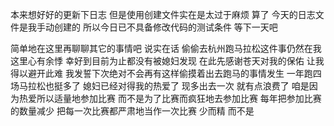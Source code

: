 本来想好好的更新下日志
但是使用创建文件实在是太过于麻烦
算了
今天的日志文件是我手动创建的
所以今日已不具备修改代码的测试条件
等下一天吧

简单地在这里再聊聊其它的事情吧
说实在话
偷偷去杭州跑马拉松这件事仍然在我这里心有余悸
幸好到目前为止都没有被媳妇发现
在此先感谢苍天对我的保佑
让我得以避开此难
我发誓下次绝对不会再有这样偷摸着出去跑马的事情发生
一年跑四场马拉松也挺多了
媳妇已经对得我的热爱了
现多出去一次
就有点浪费了
咱是因为热爱所以适量地参加比赛
而不是为了比赛而疯狂地去参加比赛
每年把参加比赛的数量减少
把每一次比赛都严肃地当作一次比赛
少而精
而不是